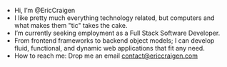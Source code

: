 - Hi, I’m @EricCraigen
- I like pretty much everything technology related, but computers and what makes them "tic" takes the cake.
- I’m currently seeking employment as a Full Stack Software Developer.
- From frontend frameworks to backend object models; I can develop fluid, functional, and dynamic web applications that fit any need.
- How to reach me: Drop me an email contact@ericcraigen.com

<!---
EricCraigen/EricCraigen is a ✨ special ✨ repository because its `README.md` (this file) appears on your GitHub profile.
You can click the Preview link to take a look at your changes.
--->
